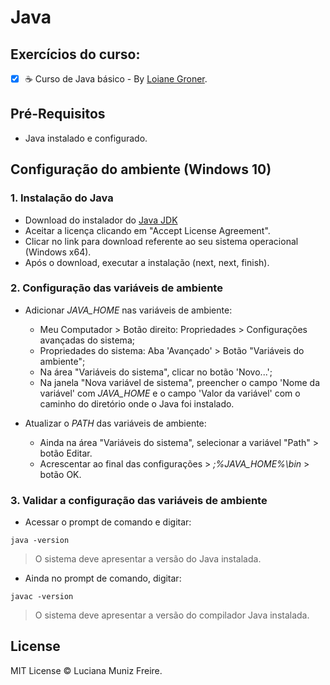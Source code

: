 # Java

## Exercícios do curso:

 - [x] :coffee: Curso de Java básico - By [Loiane Groner](http://loiane.training).


## Pré-Requisitos

 * Java instalado e configurado.
 

## Configuração do ambiente (Windows 10)

### 1. Instalação do Java

- Download do instalador do [Java JDK](http://www.oracle.com/technetwork/pt/java/javase/downloads)
- Aceitar a licença clicando em "Accept License Agreement".
- Clicar no link para download referente ao seu sistema operacional (Windows x64).
- Após o download, executar a instalação (next, next, finish).

### 2. Configuração das variáveis de ambiente

- Adicionar *JAVA_HOME* nas variáveis de ambiente:

    * Meu Computador > Botão direito: Propriedades > Configurações avançadas do sistema;
    * Propriedades do sistema: Aba 'Avançado' > Botão "Variáveis do ambiente";
    * Na área "Variáveis do sistema", clicar no botão 'Novo...';
    * Na janela "Nova variável de sistema", preencher o campo 'Nome da variável' com *JAVA_HOME* e o campo 'Valor da variável' com o caminho do diretório onde o Java foi instalado.

- Atualizar o *PATH* das variáveis de ambiente:
    * Ainda na área "Variáveis do sistema", selecionar a variável "Path" > botão Editar.
    * Acrescentar ao final das configurações > *;%JAVA_HOME%\bin* > botão OK.

### 3. Validar a configuração das variáveis de ambiente

- Acessar o prompt de comando e digitar:

```
java -version
```

> O sistema deve apresentar a versão do Java instalada.

- Ainda no prompt de comando, digitar:

```
javac -version
```

> O sistema deve apresentar a versão do compilador Java instalada.


## License

MIT License © Luciana Muniz Freire.